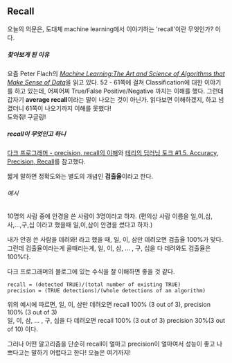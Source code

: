 ## Recall

오늘의 의문은, 도대체 machine learning에서 이야기하는 'recall'이란 무엇인가? 이다.

##### 찾아보게 된 이유
요즘 Peter Flach의 [*Machine Learning:The Art and Science of Algorithms that Make Sense of Data*](https://www.amazon.com/Machine-Learning-Science-Algorithms-Sense/dp/1107422221)을 읽고 있다. 
52 - 61쪽에 걸쳐 Classification에 대한 이야기를 하고 있는데, 어찌어찌 True/False Positive/Negative 까지는 이해를 했다.
그런데 갑자기 **average recall**이라는 말이 나오는 것이 아닌가. 읽다보면 이해하겠지, 하고 넘겼더니 61쪽이 나오기까지 이해를 못했다! 
<br>도와줘! 구글링!

##### recall이 무엇인고 하니 

[다크 프로그래머 - precision, recall의 이해](http://darkpgmr.tistory.com/162)와
[테리의 딥러닝 토크 #1.5. Accuracy, Precision, Recall](https://youtu.be/1jboC7nWnfM)를 참고했다.

짧게 말하면 정확도와는 별도의 개념인 **검출율**이라고 한다. 

###### 예시
10명의 사람 중에 안경을 쓴 사람이 3명이라고 하자.
(편의상 사람 이름을 일,이,삼,사,...,구,십 이라고 했을때 일,이,삼이 안경을 썼다고 하자.)

내가 안경 쓴 사람을 데려와! 라고 했을 때,
일, 이, 삼만 데려오면 검출율 100%가 맞다.
그런데 검출율이라는게 골때리는게, 일, 이, 삼, ... , 구, 십을 다 데려와도 검출율은 100%다. <br>

다크 프로그래머의 블로그에 있는 수식을 잘 이해하면 좋을 것 같다.

```
recall = (detected TRUE)/(total number of existing TRUE)
precision = (TRUE detections)/(whole detections of an algorithm)
```

위의 예시에 따르면, 
일, 이, 삼만 데려오면 recall 100% (3 out of 3), precision 100% (3 out of 3)<br>
일, 이, 삼, ... , 구, 십을 다 데려오면 recall 100% (3 out of 3) precision 30%(3 out of 10) 이다.<br>

그러나 어떤 알고리즘을 단순히 recall이 얼마고 precision이 얼마여서 성능이 좋고 나쁘다고는 말하기 어렵다고 한다!
오늘은 여기까지!
